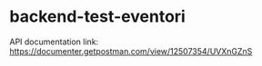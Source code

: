 # backend-test-eventori

API documentation link: https://documenter.getpostman.com/view/12507354/UVXnGZnS
